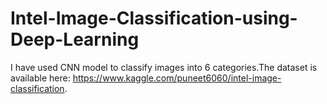 # Intel-Image-Classification-using-Deep-Learning

 I have used CNN model to classify images into 6 categories.The dataset is available here: https://www.kaggle.com/puneet6060/intel-image-classification.
